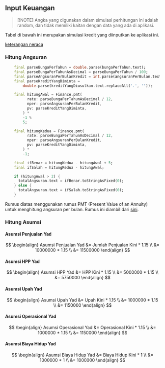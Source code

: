 ## Input Keuangan

> [!NOTE] Angka yang digunakan dalam simulasi perhitungan ini adalah random, dan tidak memiliki kaitan dengan data yang ada di aplikasi.

Tabel di bawah ini merupakan simulasi kredit yang diinputkan ke aplikasi ini.

[keterangan neraca](https://docs.google.com/spreadsheets/d/1SJs6FhtwjygQY_OIjjo-tRZtBQUbkdVNeFdSOsIuieM/edit?usp=sharing ':include :type=iframe width=100% height=800px')

### Hitung Angsuran

```dart
    final parseBungaPerTahun = double.parse(bungaPerTahun.text);
    final parseBungaPerTahunAsDecimal = parseBungaPerTahun / 100;
    final parseAngsuranPerBulanKredit = int.parse(angsuranPerBulan.text);
    final parseKreditYangDiminta =
        double.parse(kreditYangDiusulkan.text.replaceAll('.', ''));

    final hitungAwal = Finance.pmt(
          rate: parseBungaPerTahunAsDecimal / 12,
          nper: parseAngsuranPerBulanKredit,
          pv: parseKreditYangDiminta,
        ) *
        -1 %
        5;

    final hitungKedua = Finance.pmt(
          rate: parseBungaPerTahunAsDecimal / 12,
          nper: parseAngsuranPerBulanKredit,
          pv: parseKreditYangDiminta,
        ) *
        -1;

    final ifBenar = hitungKedua - hitungAwal + 5;
    final ifSalah = hitungKedua - hitungAwal;

    if (hitungAwal > 2) {
      totalAngsuran.text = ifBenar.toStringAsFixed(0);
    } else {
      totalAngsuran.text = ifSalah.toStringAsFixed(0);
    }
```

Rumus diatas menggunakan rumus PMT (Present Value of an Annuity) untuk menghitung angsuran per bulan. Rumus ini diambil dari [sini](https://www.investopedia.com/terms/p/pmt.asp). 

### Hitung Asumsi

#### Asumsi Penjualan Yad
$$
\begin{align}
Asumsi Penjualan Yad &= Jumlah Penjualan Kini * 1.15 \\
&= 10000000 * 1.15 \\
&= 11500000
\end{align}
$$

#### Asumsi HPP Yad
$$
\begin{align}
Asumsi HPP Yad &= HPP Kini * 1.15 \\
&= 5000000 * 1.15 \\
&= 5750000
\end{align}
$$

#### Asumsi Upah Yad
$$
\begin{align}
Asumsi Upah Yad &= Upah Kini * 1.15 \\
&= 1000000 * 1.15 \\
&= 1150000
\end{align}
$$

#### Asumsi Operasional Yad
$$
\begin{align}
Asumsi Operasional Yad &= Operasional Kini * 1.15 \\
&= 1000000 * 1.15 \\
&= 1150000
\end{align}
$$

#### Asumsi Biaya Hidup Yad
$$
\begin{align}
Asumsi Biaya Hidup Yad &= Biaya Hidup Kini * 1 \\
&= 1000000 * 1 \\
&= 1000000
\end{align}
$$